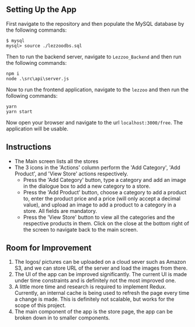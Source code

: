 ## Setting Up the App
First navigate to the repository and then populate the MySQL database by the following commands:
```
$ mysql
mysql> source ./lezzoodbs.sql 
```
Then to run the backend server, navigate to `Lezzoo_Backend` and then run the following commands:
```
npm i
node .\src\api\server.js
```
Now to run the frontend application, navigate to the `lezzoo` and then run the following commands:
```
yarn
yarn start
```

Now open your browser and navigate to the url `localhost:3000/free`. The application will be usable.

## Instructions
- The Main screen lists all the stores
- The 3 icons in the 'Actions' column perform the 'Add Category', 'Add Product', and 'View Store' actions respectively.
  - Press the 'Add Category' button, type a category and add an image in the dialogue box to add a new category to a store.
  - Press the 'Add Product' button, choose a category to add a product to, enter the product price and a price (will only accept a decimal value), and upload an image to add a product to a category in a store. All fields are mandatory.
  - Press the 'View Store' button to view all the categories and the respective products in them. Click on the close at the bottom right of the screen to navigate back to the main screen.

## Room for Improvement
1) The logos/ pictures can be uploaded on a cloud sever such as Amazon S3, and we can store URL of the server and load the images from there.
2) The UI of the app can be improved significantly. The current UI is made under time constraints and is definitely not the most improved one.
3) A little more time and research is required to implement Redux. Currently, an internal cache is being used to refresh the page every time a change is made. This is definitely not scalable, but works for the scope of this project.
4) The main component of the app is the store page, the app can be broken down in to smaller components.
